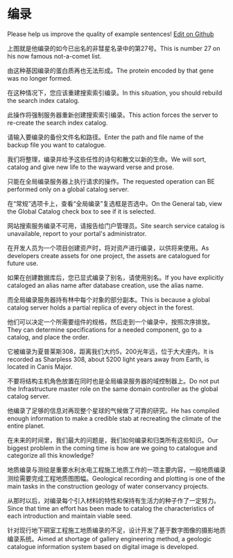 # 编录

Please help us improve the quality of example sentences! [Edit on Github](https://github.com/jiyushe/jiyu-example-sentence-source/blob/main/chinese/bianlu.md)

<p><span class="chinese">上图就是他编录的如今已出名的非彗星名录中的第27号。</span><span class="english">This is number 27 on his now famous not-a-comet list.</span></p>

<p><span class="chinese">由这种基因编录的蛋白质再也无法形成。</span><span class="english">The protein encoded by that gene was no longer formed.</span></p>

<p><span class="chinese">在这种情况下，您应该重建搜索索引编录。</span><span class="english">In this situation, you should rebuild the search index catalog.</span></p>

<p><span class="chinese">此操作将强制服务器重新创建搜索索引编录。</span><span class="english">This action forces the server to re-create the search index catalog.</span></p>

<p><span class="chinese">请输入要编录的备份文件名和路径。</span><span class="english">Enter the path and file name of the backup file you want to catalogue.</span></p>

<p><span class="chinese">我们将整理，编录并给予这些任性的诗句和散文以新的生命。</span><span class="english">We will sort, catalog and give new life to the wayward verse and prose.</span></p>

<p><span class="chinese">只能在全局编录服务器上执行请求的操作。</span><span class="english">The requested operation can BE performed only on a global catalog server.</span></p>

<p><span class="chinese">在“常规”选项卡上，查看“全局编录”复选框是否选中。</span><span class="english">On the General tab, view the Global Catalog check box to see if it is selected.</span></p>

<p><span class="chinese">网站搜索服务编录不可用，请报告给门户管理员。</span><span class="english">Site search service catalog is unavailable, report to your portal's administrator.</span></p>

<p><span class="chinese">在开发人员为一个项目创建资产时，将对资产进行编录，以供将来使用。</span><span class="english">As developers create assets for one project, the assets are catalogued for future use.</span></p>

<p><span class="chinese">如果在创建数据库后，您已显式编录了别名，请使用别名。</span><span class="english">If you have explicitly cataloged an alias name after database creation, use the alias name.</span></p>

<p><span class="chinese">而全局编录服务器持有林中每个对象的部分副本。</span><span class="english">This is because a global catalog server holds a partial replica of every object in the forest.</span></p>

<p><span class="chinese">他们可以决定一个所需要组件的规格，然后走到一个编录中，按照次序排放。</span><span class="english">They can determine specifications for a needed component, go to a catalog, and place the order.</span></p>

<p><span class="chinese">它被编录为夏普莱斯308，距离我们大约5，200光年远，位于大犬座内。</span><span class="english">It is recorded as Sharpless 308, about 5200 light years away from Earth, is located in Canis Major.</span></p>

<p><span class="chinese">不要将结构主机角色放置在同时也是全局编录服务器的域控制器上。</span><span class="english">Do not put the Infrastructure master role on the same domain controller as the global catalog server.</span></p>

<p><span class="chinese">他编录了足够的信息对再现整个星球的气候做了可靠的研究。</span><span class="english">He has compiled enough information to make a credible stab at recreating the climate of the entire planet.</span></p>

<p><span class="chinese">在未来的时间里，我们最大的问题是，我们如何编录和归类所有这些知识。</span><span class="english">Our biggest problem in the coming time is how are we going to catalogue and categorize all this knowledge?</span></p>

<p><span class="chinese">地质编录与测绘是重要水利水电工程施工地质工作的一项主要内容，一般地质编录测绘需要完成工程地质图图幅。</span><span class="english">Geological recording and plotting is one of the main tasks in the construction geology of water conservancy projects.</span></p>

<p><span class="chinese">从那时以后，对编录每个引入材料的特性和保持有生活力的种子作了一定努力。</span><span class="english">Since that time an effort has been made to catalog the characteristics of each introduction and maintain viable seed.</span></p>

<p><span class="chinese">针对现行地下硐室工程施工地质编录的不足，设计开发了基于数字图像的摄影地质编录系统。</span><span class="english">Aimed at shortage of gallery engineering method, a geologic catalogue information system based on digital image is developed.</span></p>

